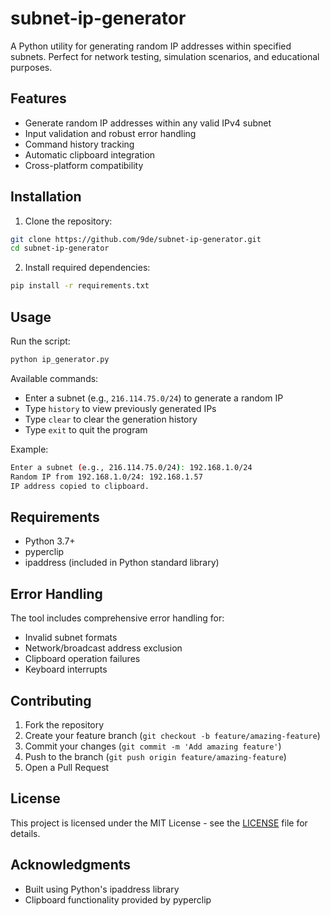# subnet-ip-generator

A Python utility for generating random IP addresses within specified subnets. Perfect for network testing, simulation scenarios, and educational purposes.

## Features

- Generate random IP addresses within any valid IPv4 subnet
- Input validation and robust error handling
- Command history tracking
- Automatic clipboard integration
- Cross-platform compatibility

## Installation

1. Clone the repository:
```bash
git clone https://github.com/9de/subnet-ip-generator.git
cd subnet-ip-generator
```

2. Install required dependencies:
```bash
pip install -r requirements.txt
```

## Usage

Run the script:
```bash
python ip_generator.py
```

Available commands:
- Enter a subnet (e.g., `216.114.75.0/24`) to generate a random IP
- Type `history` to view previously generated IPs
- Type `clear` to clear the generation history
- Type `exit` to quit the program

Example:
```bash
Enter a subnet (e.g., 216.114.75.0/24): 192.168.1.0/24
Random IP from 192.168.1.0/24: 192.168.1.57
IP address copied to clipboard.
```

## Requirements

- Python 3.7+
- pyperclip
- ipaddress (included in Python standard library)

## Error Handling

The tool includes comprehensive error handling for:
- Invalid subnet formats
- Network/broadcast address exclusion
- Clipboard operation failures
- Keyboard interrupts

## Contributing

1. Fork the repository
2. Create your feature branch (`git checkout -b feature/amazing-feature`)
3. Commit your changes (`git commit -m 'Add amazing feature'`)
4. Push to the branch (`git push origin feature/amazing-feature`)
5. Open a Pull Request

## License

This project is licensed under the MIT License - see the [LICENSE](LICENSE) file for details.

## Acknowledgments

- Built using Python's ipaddress library
- Clipboard functionality provided by pyperclip
